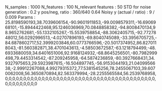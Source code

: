 N_samples                     : 1000
N_features                    : 100
N_relevant features           : 50
STD for noise generation      : 0.2
y pos/neg, ratio              : 360/640 0.64
Noisy y (actual / ratio)      : 9 / 0.009
Params                        : 25.8198590193,38.7039606154,-90.9601911853,-99.0098579311,-16.6906968101,-15.8944422468,95.1246036969,70.0848858382,-94.8008470134,98.9652762681,-55.1332105267,-15.5539758854,-88.3062405715,-92.7727848012,56.0292996513,-4.02707896193,-69.8040745089,-33.3956705725,-84.6878602717,52.3999203846,60.0773766596,-20.5017374952,86.8270118043,-81.560382871,38.4701043613,-4.58503672587,-63.1218794499,-48.6933680059,34.6401651006,92.9168124932,-68.8645256501,-80.7982999498,79.4453314542,-87.209245958,-64.5874236859,-80.3927668431,34.9327975653,29.5923987615,-16.504897745,-56.9153044193,21.0409956638,-2.99912267088,4.99279315372,77.5381545256,78.2455067103,39.6070062008,56.3650870894,82.563379994,-28.2255565584,56.2539768958,0,0,0,0,0,0,0,0,0,0,0,0,0,0,0,0,0,0,0,0,0,0,0,0,0,0,0,0,0,0,0,0,0,0,0,0,0,0,0,0,0,0,0,0,0,0,0,0,0,0
